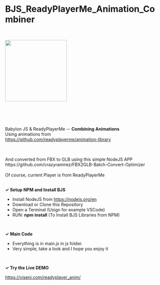 # BJS_ReadyPlayerMe_Animation_Combiner

<br>

<a href="https://www.viseni.com" target="_blank"><img src="https://www.viseni.com/viseni_logo_2.png" style="width: 200px; margin-bottom: 50px"></a>
<br>
<br>

Babylon JS & ReadyPlayerMe -- <b>Combining Animations</b>
<br>
Using animations from
<br>
https://github.com/readyplayerme/animation-library

<br>
<br>
And converted from FBX to GLB using this simple NodeJS APP
<br>
https://github.com/crazyramirez/FBX2GLB-Batch-Convert-Optimizer

<br>
<br>
Of course, current Player is from ReadyPlayerMe
<br>
<br>

<b><span>&#10003;</span>
Setup NPM and Install BJS</b>

- Install NodeJS from https://nodejs.org/en
- Download or Clone this Repository
- Open a Terminal (Usign for example VSCode) 
- RUN: <b>npm install</b> (To Install BJS Libraries from NPM)
<br>

<b><span>&#10003;</span>
Main Code</b>
- Everything is in main.js in js folder.
- Very simple, take a look and I hope you enjoy it
<br>

<b><span>&#10003;</span>
Try the Live DEMO</b>

https://viseni.com/readyplayer_anim/